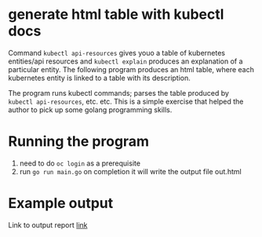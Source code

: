 # generate html table with kubectl docs

Command `kubectl api-resources` gives youo a table of kubernetes entities/api resources and  `kubectl explain` produces an explanation of a particular entity.
The following program produces an html table, where each kubernetes entity is linked to a table with its description.

The program runs kubectl commands; parses the table produced by `kubectl api-resources`, etc. etc.
This is a simple exercise that helped the author to pick up some golang programming skills.

Running the program
===================

1. need to do `oc login` as a prerequisite
2. run `go run main.go` on completion it will write the output file out.html

Example output
==============

Link to output report [link](https://github.com/MoserMichael/k8explain/releases/download/htmlsample/out.html)
